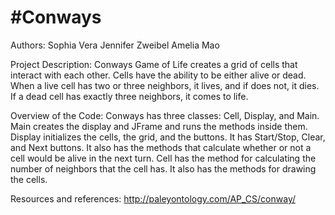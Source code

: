 #Conways
=========================================

Authors:
Sophia Vera
Jennifer Zweibel
Amelia Mao

Project Description:
Conways Game of Life creates a grid of cells that interact with each other.  Cells have the ability to be either alive or dead.  When a live cell has two or three neighbors, it lives, and if does not, it dies.  If a dead cell has exactly three neighbors, it comes to life. 

Overview of the Code:
Conways has three classes: Cell, Display, and Main. Main creates the display and JFrame and runs the methods inside them.  Display initializes the cells, the grid, and the buttons.  It has Start/Stop, Clear, and Next buttons.  It also has the methods that calculate whether or not a cell would be alive in the next turn.  Cell has the method for calculating the number of neighbors that the cell has.  It also has the methods for drawing the cells.

Resources and references:
http://paleyontology.com/AP_CS/conway/



